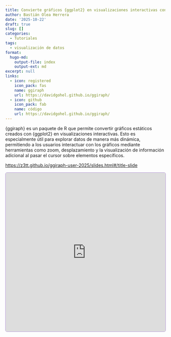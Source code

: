 ```yaml
---
title: Convierte gráficos {ggplot2} en visualizaciones interactivas con {ggiraph}
author: Bastián Olea Herrera
date: '2025-10-22'
draft: true
slug: []
categories:
  - Tutoriales
tags:
  - visualización de datos
format:
  hugo-md:
    output-file: index
    output-ext: md
excerpt: null
links:
  - icon: registered
    icon_pack: fas
    name: ggiraph
    url: https://davidgohel.github.io/ggiraph/
  - icon: github
    icon_pack: fab
    name: código
    url: https://davidgohel.github.io/ggiraph/
---
```



{ggiraph} es un paquete de R que permite convertir gráficos estáticos creados con {ggplot2} en visualizaciones interactivas. Esto es especialmente útil para explorar datos de manera más dinámica, permitiendo a los usuarios interactuar con los gráficos mediante herramientas como zoom, desplazamiento y la visualización de información adicional al pasar el cursor sobre elementos específicos.

https://z3tt.github.io/ggiraph-user-2025/slides.html#/title-slide

<iframe class="frame" title="Example site" src="https://z3tt.github.io/ggiraph-user-2025/slides.html#/title-slide" width="100%" height="500px" loading="lazy" style="border: 1px solid #B293D7; border-radius: 5px;">
</iframe>
